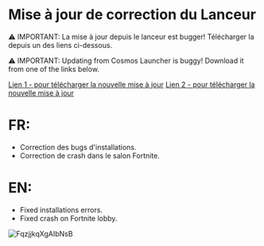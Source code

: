 # Mise à jour de correction du Lanceur
⚠ IMPORTANT: La mise à jour depuis le lanceur est bugger! Télécharger la depuis un des liens ci-dessous.

⚠ IMPORTANT: Updating from Cosmos Launcher is buggy! Download it from one of the links below.

[Lien 1 - pour télécharger la nouvelle mise à jour](https://cosmos-download.pristis.fr/telechargement/pc/windows/launcher/CosmosInstallerV4.01.msi)
[Lien 2 - pour télécharger la nouvelle mise à jour](https://mega.nz/file/iREUjALD#j0HcXO7JGtFpX-1eDP00HzBdtHLm0bEtWNNzP80llng)
# FR:
- Correction des bugs d'installations.
- Correction de crash dans le salon Fortnite.
# EN:
- Fixed installations errors.
- Fixed crash on Fortnite lobby.

![FqzjjkqXgAIbNsB](https://user-images.githubusercontent.com/67761696/224813550-b5470ba5-eb47-4ab0-a3a7-15bfbeb67148.jpg)
